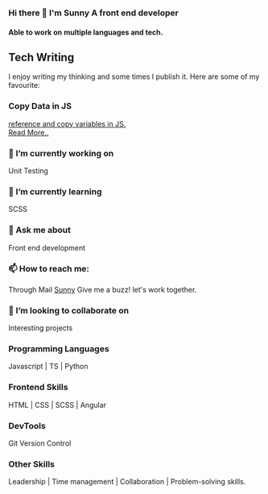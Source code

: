### Hi there 👋 I'm Sunny A front end developer



#### Able to work on multiple languages and tech.



## Tech Writing
I enjoy writing my thinking and some times I publish it. Here are some of my favourite:

### Copy Data in JS
<p><a href="https://www.geeksforgeeks.org/reference-and-copy-variables-in-javascript/">reference and copy variables in JS. <br>
  Read More..</a></p>

### 🔭 I’m currently working on
Unit Testing

### 🌱 I’m currently learning
SCSS

### 💬 Ask me about
Front end development

### 📫 How to reach me:
Through Mail [Sunny](mailto:sunnyvales789@gmail.com?subject=[GitHub]%20Source%20Regarding%20...)
Give me a buzz! let's work together.

### 👯 I’m looking to collaborate on 
Interesting projects

### Programming Languages
Javascript | TS | Python

### Frontend Skills

HTML | CSS | SCSS | Angular

### DevTools 

Git Version Control

### Other Skills
Leadership | Time management | Collaboration | Problem-solving skills.
<!--
## Quality Repositories
While I love to read and write code, I think these are some of my best repos:
**sunny7899/sunny7899** is a ✨ _special_ ✨ repository because its `README.md` (this file) appears on your GitHub profile.
## Applications that I have worked on
Following websites were designed, programmed and delievered my me:<br>
Image(thumbnail) with caption and link (In Progress)
Here are some ideas to get you started:
- 🤔 I’m looking for help with ...
- 😄 Pronouns: ...
- ⚡ Fun fact: ...
-->
